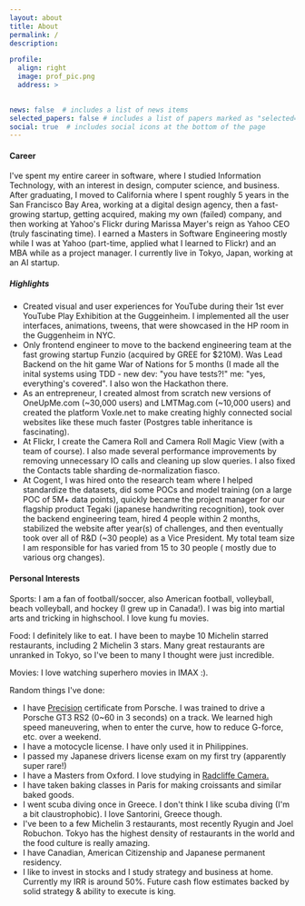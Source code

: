 ```yaml
---
layout: about
title: About
permalink: /
description: 

profile:
  align: right
  image: prof_pic.png
  address: >
   

news: false  # includes a list of news items
selected_papers: false # includes a list of papers marked as "selected={true}"
social: true  # includes social icons at the bottom of the page
---
```


<h4>Career</h4>

I've spent my entire career in software, where I studied Information Technology, with an interest in design, computer science, and business. After graduating, I moved to California where I spent roughly 5 years in the San Francisco Bay Area, working at a digital design agency, then a fast-growing startup, getting acquired, making my own (failed) company, and then working at Yahoo's Flickr during Marissa Mayer's reign as Yahoo CEO (truly fascinating time). I earned a Masters in Software Engineering mostly while I was at Yahoo (part-time, applied what I learned to Flickr) and an MBA while as a project manager. I currently live in Tokyo, Japan, working at an AI startup.

<h5>Highlights</h5>
<ul>
<li>Created visual and user experiences for YouTube during their 1st ever YouTube Play Exhibition at the Guggeinheim. I implemented all the user interfaces, animations, tweens, that were showcased in the HP room in the Guggenheim in NYC.</li>
<li>Only frontend engineer to move to the backend engineering team at the fast growing startup Funzio (acquired by GREE for $210M). Was Lead Backend on the hit game War of Nations for 5 months (I made all the inital systems using TDD - new dev: "you have tests?!" me: "yes, everything's covered". I also won the Hackathon there.</li>
<li>As an entrepreneur, I created almost from scratch new versions of OneUpMe.com (~30,000 users) and LMTMag.com (~10,000 users) and created the platform Voxle.net to make creating highly connected social websites like these much faster (Postgres table inheritance is fascinating).</li>
<li>At Flickr, I create the Camera Roll and Camera Roll Magic View (with a team of course). I also made several performance improvements by removing unnecessary IO calls and cleaning up slow queries. I also fixed the Contacts table sharding de-normalization fiasco.</li>
<li>At Cogent, I was hired onto the research team where I helped standardize the datasets, did some POCs and model training (on a large POC of 5M+ data points), quickly became the project manager for our flagship product Tegaki (japanese handwriting recognition), took over the backend engineering team, hired 4 people within 2 months, stabilized the website after year(s) of challenges, and then eventually took over all of R&D (~30 people) as a Vice President. My total team size I am responsible for has varied from 15 to 30 people ( mostly due to various org changes).</li>
</ul>

<h4>Personal Interests</h4>

Sports: I am a fan of football/soccer, also American football, volleyball, beach volleyball, and hockey (I grew up in Canada!). I was big into martial arts and tricking in highschool. I love kung fu movies.

Food: I definitely like to eat. I have been to maybe 10 Michelin starred restaurants, including 2 Michelin 3 stars. Many great restaurants are unranked in Tokyo, so I've been to many I thought were just incredible.

Movies: I love watching superhero movies in IMAX :).

Random things I've done:
<ul>
<li>I have <a href="https://experience.porsche.com/en/track/events-and-services/training-levels-onroad/precision">Precision</a> certificate from Porsche. I was trained to drive a Porsche GT3 RS2 (0~60 in 3 seconds) on a track. We learned high speed maneuvering, when to enter the curve, how to reduce G-force, etc. over a weekend.</li>
<li>I have a motocycle license. I have only used it in Philippines.</li>
<li>I passed my Japanese drivers license exam on my first try (apparently super rare!)</li>
<li>I have a Masters from Oxford. I love studying in <a href="https://en.wikipedia.org/wiki/Radcliffe_Camera">Radcliffe Camera.</a></li>
<li>I have taken baking classes in Paris for making croissants and similar baked goods.</li>
<li>I went scuba diving once in Greece. I don't think I like scuba diving (I'm a bit claustrophobic). I love Santorini, Greece though.</li>
<li>I've been to a few Michelin 3 restaurants, most recently Ryugin and Joel Robuchon. Tokyo has the highest density of restaurants in the world and the food culture is really amazing.</li>
<li>I have Canadian, American Citizenship and Japanese permanent residency.</li>
<li>I like to invest in stocks and I study strategy and business at home. Currently my IRR is around 50%. Future cash flow estimates backed by solid strategy & ability to execute is king.</li>
</ul>

